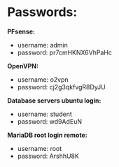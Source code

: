 # Passwords:

**PFsense:**<br/>
 -	username: admin<br/>
 -	password: pr7cmHKNX6VhPaHc<br/>

**OpenVPN:**<br/>
 - username: o2vpn<br/>
 - password: cj2g3qkfvgR8DyJU<br/>

**Database servers ubuntu login:**<br/>
 - username: student<br/>
 - password: wd9AdEuN<br/>

**MariaDB root login remote:**<br/>
 - username: root<br/>
 - password: ArshhU8K<br/>
